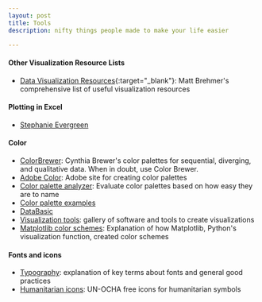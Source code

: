```yaml
---
layout: post
title: Tools
description: nifty things people made to make your life easier

---
```


#### Other Visualization Resource Lists
- [Data Visualization Resources](http://www.cs.ubc.ca/group/infovis/resources.shtml){:target="_blank"}: Matt Brehmer's comprehensive list of useful visualization resources

#### Plotting in Excel
- [Stephanie Evergreen]()

#### Color

- <a href = "http://colorbrewer2.org/" target="_blank">ColorBrewer</a>: Cynthia Brewer's color palettes for sequential, diverging, and qualitative data. When in doubt, use Color Brewer. 
- <a href = "https://color.adobe.com/" target="_blank">Adobe Color</a>: Adobe site for creating color palettes
- [Color palette analyzer](http://vis.stanford.edu/color-names/analyzer/): Evaluate color palettes based on how easy they are to name
- [Color palette examples](https://designschool.canva.com/blog/100-color-combinations/)
- <a href = "https://www.databasic.io/en/" target="_blank">DataBasic</a> 
- [Visualization tools](http://selection.datavisualization.ch/): gallery of software and tools to create visualizations
- [Matplotlib color schemes](https://bids.github.io/colormap/): Explanation of how Matplotlib, Python's visualization function, created color schemes

#### Fonts and icons
- [Typography](http://practicaltypography.com/): explanation of key terms about fonts and general good practices
- [Humanitarian icons](http://www.unocha.org/top-stories/all-stories/ocha-launches-500-free-humanitarian-symbols): UN-OCHA free icons for humanitarian symbols

